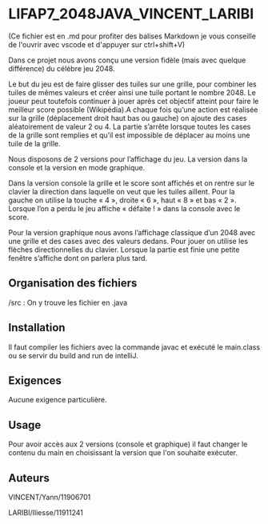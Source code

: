 # LIFAP7_2048JAVA_VINCENT_LARIBI

(Ce fichier est en .md pour profiter des balises Markdown je vous conseille de l'ouvrir avec vscode et d'appuyer sur ctrl+shift+V) 

Dans ce projet nous avons conçu une version fidèle (mais avec quelque différence) du célèbre jeu 2048.

Le but du jeu est de faire glisser des tuiles sur une grille, pour combiner les tuiles de mêmes valeurs et créer ainsi une tuile portant le nombre 2048. Le joueur peut toutefois continuer à jouer après cet objectif atteint pour faire le meilleur score possible (Wikipédia).A chaque fois qu’une action est réalisée sur la grille (déplacement droit haut bas ou gauche) on ajoute des cases aléatoirement de valeur 2 ou 4. La partie s’arrête lorsque toutes les cases de la grille sont remplies et qu’il est impossible de déplacer au moins une tuile de la grille.

Nous disposons de 2 versions pour l’affichage du jeu. La version dans la console et la version en mode graphique.

Dans la version console la grille et le score sont affichés et on rentre sur le clavier la direction dans laquelle on veut que les tuiles aillent. Pour la gauche on utilise la touche « 4 », droite « 6 », haut « 8 » et bas  « 2 ». Lorsque l’on a perdu le jeu affiche « défaite ! » dans la console avec le score.

Pour la version graphique nous avons l’affichage classique d’un 2048 avec une grille et des cases avec des valeurs dedans. Pour jouer on utilise les flèches directionnelles du clavier. Lorsque la partie est finie une petite fenêtre s’affiche dont on parlera plus tard.


## Organisation des fichiers 

/src : On y trouve les fichier en .java

## Installation

Il faut compiler les fichiers avec la commande javac et exécuté le main.class ou se servir du build and run de intelliJ.


## Exigences



Aucune exigence particulière.



## Usage

Pour avoir accès aux 2 versions (console et graphique) il faut changer le contenu du main en choisissant la version que l'on souhaite exécuter.


## Auteurs



VINCENT/Yann/11906701



LARIBI/Iliesse/11911241


